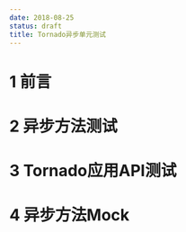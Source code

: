 ```yaml
---
date: 2018-08-25
status: draft
title: Tornado异步单元测试
---
```


# 1 前言

# 2 异步方法测试
# 3 Tornado应用API测试
# 4 异步方法Mock